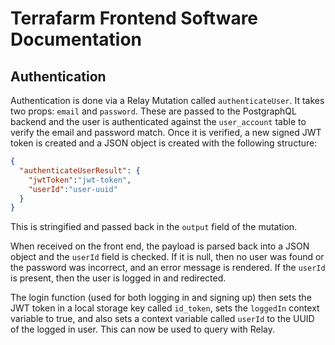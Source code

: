 # Terrafarm Frontend Software Documentation

## Authentication

Authentication is done via a Relay Mutation called `authenticateUser`. It takes
two props: `email` and `password`. These are passed to the PostgraphQL
backend and the user is authenticated against the `user_account` table to
verify the email and password match. Once it is verified, a new signed JWT
token is created and a JSON object is created with the following structure:

```json
{
  "authenticateUserResult": {
    "jwtToken":"jwt-token",
    "userId":"user-uuid"
  }
}
```

This is stringified and passed back in the `output` field of the mutation.

When received on the front end, the payload is parsed back into a JSON object
and the `userId` field is checked. If it is null, then no user was found or the
password was incorrect, and an error message is rendered. If the `userId` is
present, then the user is logged in and redirected.

The login function (used for both logging in and signing up) then sets the
JWT token in a local storage key called `id_token`, sets the `loggedIn` context
variable to true, and also sets a context variable called `userId` to the UUID
of the logged in user. This can now be used to query with Relay.
